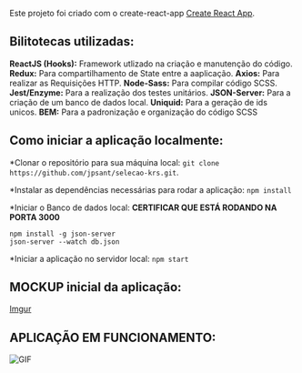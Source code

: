 Este projeto foi criado com o create-react-app [Create React App](https://github.com/facebook/create-react-app).

## Bilitotecas utilizadas:

**ReactJS (Hooks):** Framework utlizado na criação e manutenção do código.
**Redux:** Para compartilhamento de State entre a aaplicação.
**Axios:** Para realizar as Requisições HTTP.
**Node-Sass:** Para compilar código SCSS.
**Jest/Enzyme:** Para a realização dos testes unitários.
**JSON-Server:** Para a criação de um banco de dados local.
**Uniquid:** Para a geração de ids unicos.
**BEM:** Para a padronização e organização do código SCSS

## Como iniciar a aplicação localmente:

*Clonar o repositório para sua máquina local:
  `git clone https://github.com/jpsant/selecao-krs.git`.
  
*Instalar as dependências necessárias para rodar a aplicação:
  `npm install`
  
*Iniciar o Banco de dados local: **CERTIFICAR QUE ESTÁ RODANDO NA PORTA 3000**
  ```
  npm install -g json-server
  json-server --watch db.json
  ```
  
*Iniciar a aplicação no servidor local:
  `npm start`
  
## MOCKUP inicial da aplicação:

[Imgur](https://i.imgur.com/0N3DvsG.png)

## APLICAÇÃO EM FUNCIONAMENTO:

![GIF](https://media.giphy.com/media/giQSqxSUHdGi1ZO1AZ/giphy.gif)
